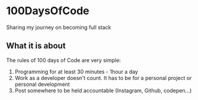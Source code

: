 # 100DaysOfCode
Sharing my journey on becoming full stack

## What it is about
The rules of 100 days of Code are very simple:
1. Programming for at least 30 minutes - 1hour a day
2. Work as a developer doesn't count. It has to be for a personal project or personal development
3. Post somewhere to be held accountable (Instagram, Github, codepen...)